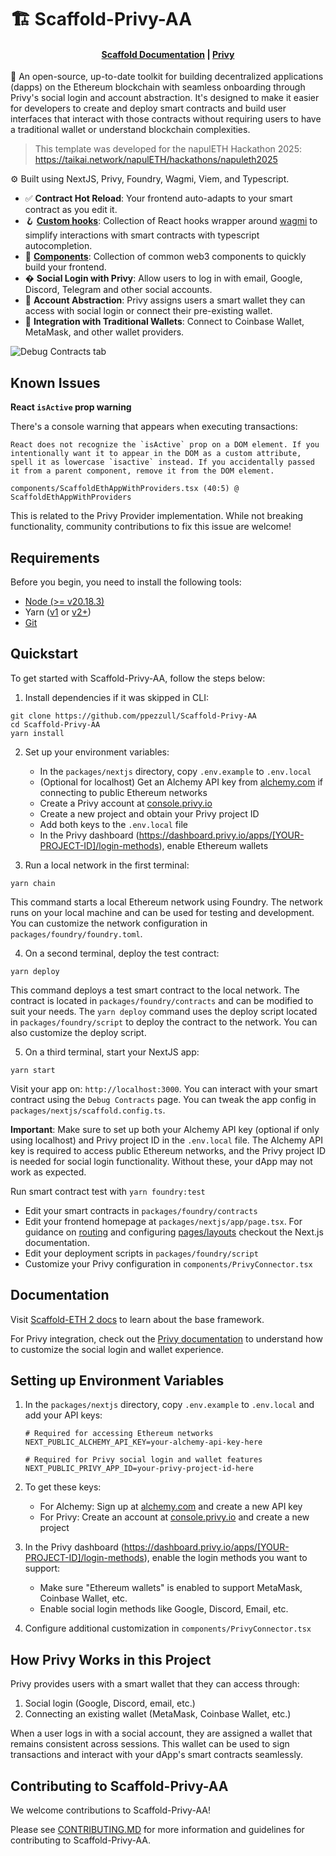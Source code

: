 # 🏗 Scaffold-Privy-AA

<h4 align="center">
  <a href="https://docs.scaffoldeth.io">Scaffold Documentation</a> |
  <a href="https://privy.io">Privy</a>
</h4>

🧪 An open-source, up-to-date toolkit for building decentralized applications (dapps) on the Ethereum blockchain with seamless onboarding through Privy's social login and account abstraction. It's designed to make it easier for developers to create and deploy smart contracts and build user interfaces that interact with those contracts without requiring users to have a traditional wallet or understand blockchain complexities.

> This template was developed for the napulETH Hackathon 2025: https://taikai.network/napulETH/hackathons/napuleth2025

⚙️ Built using NextJS, Privy, Foundry, Wagmi, Viem, and Typescript.

- ✅ **Contract Hot Reload**: Your frontend auto-adapts to your smart contract as you edit it.
- 🪝 **[Custom hooks](https://docs.scaffoldeth.io/hooks/)**: Collection of React hooks wrapper around [wagmi](https://wagmi.sh/) to simplify interactions with smart contracts with typescript autocompletion.
- 🧱 [**Components**](https://docs.scaffoldeth.io/components/): Collection of common web3 components to quickly build your frontend.
- � **Social Login with Privy**: Allow users to log in with email, Google, Discord, Telegram and other social accounts.
- 🔐 **Account Abstraction**: Privy assigns users a smart wallet they can access with social login or connect their pre-existing wallet.
- 🔐 **Integration with Traditional Wallets**: Connect to Coinbase Wallet, MetaMask, and other wallet providers.

![Debug Contracts tab](https://github.com/scaffold-eth/scaffold-eth-2/assets/55535804/b237af0c-5027-4849-a5c1-2e31495cccb1)

## Known Issues

**React `isActive` prop warning**

There's a console warning that appears when executing transactions:

```
React does not recognize the `isActive` prop on a DOM element. If you intentionally want it to appear in the DOM as a custom attribute, spell it as lowercase `isactive` instead. If you accidentally passed it from a parent component, remove it from the DOM element.

components/ScaffoldEthAppWithProviders.tsx (40:5) @ ScaffoldEthAppWithProviders
```

This is related to the Privy Provider implementation. While not breaking functionality, community contributions to fix this issue are welcome!

## Requirements

Before you begin, you need to install the following tools:

- [Node (>= v20.18.3)](https://nodejs.org/en/download/)
- Yarn ([v1](https://classic.yarnpkg.com/en/docs/install/) or [v2+](https://yarnpkg.com/getting-started/install))
- [Git](https://git-scm.com/downloads)

## Quickstart

To get started with Scaffold-Privy-AA, follow the steps below:

1. Install dependencies if it was skipped in CLI:

```
git clone https://github.com/ppezzull/Scaffold-Privy-AA
cd Scaffold-Privy-AA
yarn install
```

2. Set up your environment variables:
   - In the `packages/nextjs` directory, copy `.env.example` to `.env.local`
   - (Optional for localhost) Get an Alchemy API key from [alchemy.com](https://www.alchemy.com/) if connecting to public Ethereum networks
   - Create a Privy account at [console.privy.io](https://console.privy.io)
   - Create a new project and obtain your Privy project ID
   - Add both keys to the `.env.local` file
   - In the Privy dashboard (https://dashboard.privy.io/apps/[YOUR-PROJECT-ID]/login-methods), enable Ethereum wallets

3. Run a local network in the first terminal:

```
yarn chain
```

This command starts a local Ethereum network using Foundry. The network runs on your local machine and can be used for testing and development. You can customize the network configuration in `packages/foundry/foundry.toml`.

4. On a second terminal, deploy the test contract:

```
yarn deploy
```

This command deploys a test smart contract to the local network. The contract is located in `packages/foundry/contracts` and can be modified to suit your needs. The `yarn deploy` command uses the deploy script located in `packages/foundry/script` to deploy the contract to the network. You can also customize the deploy script.

5. On a third terminal, start your NextJS app:

```
yarn start
```

Visit your app on: `http://localhost:3000`. You can interact with your smart contract using the `Debug Contracts` page. You can tweak the app config in `packages/nextjs/scaffold.config.ts`.

**Important**: Make sure to set up both your Alchemy API key (optional if only using localhost) and Privy project ID in the `.env.local` file. The Alchemy API key is required to access public Ethereum networks, and the Privy project ID is needed for social login functionality. Without these, your dApp may not work as expected.

Run smart contract test with `yarn foundry:test`

- Edit your smart contracts in `packages/foundry/contracts`
- Edit your frontend homepage at `packages/nextjs/app/page.tsx`. For guidance on [routing](https://nextjs.org/docs/app/building-your-application/routing/defining-routes) and configuring [pages/layouts](https://nextjs.org/docs/app/building-your-application/routing/pages-and-layouts) checkout the Next.js documentation.
- Edit your deployment scripts in `packages/foundry/script`
- Customize your Privy configuration in `components/PrivyConnector.tsx`


## Documentation

Visit [Scaffold-ETH 2 docs](https://docs.scaffoldeth.io) to learn about the base framework.

For Privy integration, check out the [Privy documentation](https://docs.privy.io/) to understand how to customize the social login and wallet experience.

## Setting up Environment Variables

1. In the `packages/nextjs` directory, copy `.env.example` to `.env.local` and add your API keys:
   ```
   # Required for accessing Ethereum networks
   NEXT_PUBLIC_ALCHEMY_API_KEY=your-alchemy-api-key-here
   
   # Required for Privy social login and wallet features
   NEXT_PUBLIC_PRIVY_APP_ID=your-privy-project-id-here
   ```

2. To get these keys:
   - For Alchemy: Sign up at [alchemy.com](https://www.alchemy.com/) and create a new API key
   - For Privy: Create an account at [console.privy.io](https://console.privy.io) and create a new project
3. In the Privy dashboard (https://dashboard.privy.io/apps/[YOUR-PROJECT-ID]/login-methods), enable the login methods you want to support:
   - Make sure "Ethereum wallets" is enabled to support MetaMask, Coinbase Wallet, etc.
   - Enable social login methods like Google, Discord, Email, etc.
4. Configure additional customization in `components/PrivyConnector.tsx`

## How Privy Works in this Project

Privy provides users with a smart wallet that they can access through:
1. Social login (Google, Discord, email, etc.)
2. Connecting an existing wallet (MetaMask, Coinbase Wallet, etc.)

When a user logs in with a social account, they are assigned a wallet that remains consistent across sessions. This wallet can be used to sign transactions and interact with your dApp's smart contracts seamlessly.

## Contributing to Scaffold-Privy-AA

We welcome contributions to Scaffold-Privy-AA!

Please see [CONTRIBUTING.MD](CONTRIBUTING.md) for more information and guidelines for contributing to Scaffold-Privy-AA.

